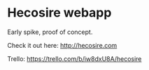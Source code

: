 # Hecosire webapp

Early spike, proof of concept.

Check it out here: http://hecosire.com

Trello:
https://trello.com/b/iw8dxU8A/hecosire
